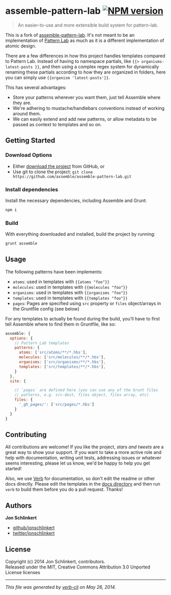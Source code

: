 # assemble-pattern-lab [![NPM version](https://badge.fury.io/js/assemble-pattern-lab.png)](http://badge.fury.io/js/assemble-pattern-lab)

> An easier-to-use and more extensible build system for pattern-lab.

This is a fork of [assemble-pattern-lab](https://github.com/assemble/assemble-pattern-lab). It's not meant to be an implementation of [Pattern Lab](http://patternlab.io/) as much as it is a different implementation of atomic design.

There are a few differences in how this project handles templates compared to Pattern Lab. Instead of having to namespace partials, like `{{> organisms-latest-posts }}`, and then using a complex regex system for dynamically renaming these partials according to how they are organized in folders, here you can simply use `{{organism 'latest-posts'}}`.

This has several advantages:

* Store your patterns wherever you want them, just tell Assemble where they are.
* We're adhering to mustache/handlebars conventions instead of working around them.
* We can easily extend and add new patterns, or allow metadata to be passed as context to templates and so on.


## Getting Started
### Download Options

* Either [download the project]({https://github.com/assemble/assemble-pattern-lab/archive/master.zip}) from GitHub, or
* Use git to clone the project: `git clone https://github.com/assemble/assemble-pattern-lab.git`

### Install dependencies

Install the necessary dependencies, including Assemble and Grunt:

```bash
npm i
```

### Build

With everything downloaded and installed, build the project by running:

```bash
grunt assemble
```

## Usage
The following patterns have been implements:

* `atoms`: used in templates with `{{atoms "foo"}}`
* `molecules`: used in templates with `{{molecules "foo"}}`
* `organisms`: used in templates with `{{organisms "foo"}}`
* `templates`: used in templates with `{{templates "foo"}}`
* `pages`: Pages are specified using `src` property or `files` object/arrays in the Gruntfile config (see below)

For any templates to actually be found during the build, you'll have to first tell Assemble where to find them in Gruntfile, like so:

```js
assemble: {
  options: {
    // Pattern Lab templates
    patterns: {
      atoms: ['src/atoms/**/*.hbs'],
      molecules: ['src/molecules/**/*.hbs'],
      organisms: ['src/organisms/**/*.hbs'],
      templates: ['src/templates/**/*.hbs'],
    }
  },
  site: {

    // `pages` are defined here (you can use any of the Grunt files
    // patterns, e.g. src-dest, files object, files array, etc)
    files: {
      '_gh_pages/': ['src/pages/*.hbs']
    }
  }
}
```

## Contributing
All contributions are welcome! If you like the project, _stars and tweets_ are a great way to show your support. If you want to take a more active role and help with documentation, writing unit tests, addressing issues or whatever seems interesting, please let us know, we'd be happy to help you get started!

Also, we use [Verb](https://github.com/assemble/verb) for documentation, so don't edit the readme or other docs directly. Please edit the templates in the [docs directory](./docs) and then run `verb` to build them before you do a pull request. Thanks!

## Authors

**Jon Schlinkert**

+ [github/jonschlinkert](https://github.com/jonschlinkert)
+ [twitter/jonschlinkert](http://twitter.com/jonschlinkert)

## License
Copyright (c) 2014 Jon Schlinkert, contributors.  
Released under the MIT, Creative Commons Attribution 3.0 Unported License licenses

***

_This file was generated by [verb-cli](https://github.com/assemble/verb-cli) on May 26, 2014._